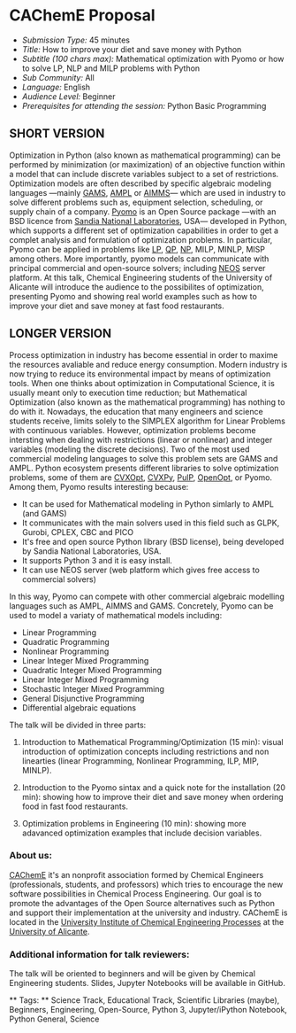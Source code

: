 # CAChemE Proposal

- *Submission Type:* 45 minutes
- *Title:* How to improve your diet and save money with Python
- *Subtitle (100 chars max):* Mathematical optimization with Pyomo or how to solve LP, NLP and MILP problems with Python
- *Sub Community:* All 
- *Language:* English
- *Audience Level:* Beginner
- *Prerequisites for attending the session:* Python Basic Programming


## SHORT VERSION 
Optimization in Python (also known as mathematical programming) can be performed by minimization (or maximization) of an objective function within a model that can include discrete variables subject to a set of restrictions. Optimization models are often described by specific algebraic modeling languages —mainly  [GAMS](http://www.gams.com/), [AMPL](http://ampl.com/) or [AIMMS](http://www.aimms.com/)— which are used in industry to solve different problems such as, equipment selection, scheduling, or supply chain of a company. [Pyomo](http://www.pyomo.org/) is an Open Source package —with an BSD licence from [Sandia National Laboratories](http://www.sandia.gov/), USA— developed in Python, which supports a different set of optimization capabilities in order to get a complet analysis and formulation of optimization problems. In particular, Pyomo can be applied in problems like [LP](https://en.wikipedia.org/wiki/Linear_programming), [QP](https://en.wikipedia.org/wiki/Quadratic_programming), [NP](https://en.wikipedia.org/wiki/Nonlinear_programming), MILP, MINLP, MISP among others. More importantly, pyomo models can communicate with principal commercial and open-source solvers; including [NEOS](http://www.neos-server.org/neos/) server platform. 
At this talk, Chemical Engineering students of the University of Alicante will introduce the audience to the possibilites of optimization, presenting Pyomo and showing real world examples such as how to improve your diet and save money at fast food restaurants.

## LONGER VERSION

Process optimization in industry has become essential in order to maxime the resources avaliable and reduce energy consumption. Modern industry is now trying to reduce its environmental impact by means of optimization tools. 
When one thinks about optimization in Computational Science, it is usually meant only to execution time reduction; but Mathematical Optimization (also known as the mathematical programming) has nothing to do with it. Nowadays, the education that many engineers and science students receive, limits solely to the SIMPLEX algorithm for Linear Problems with continuous variables. However, optimization problems become intersting when dealing with restrictions (linear or nonlinear) and integer variables (modeling the discrete decisions). Two of the most used commercial modeling languages to solve this problem sets are GAMS and AMPL. Python ecosystem presents different libraries to solve optimization problems, some of them are [CVXOpt](http://cvxopt.org/), [CVXPy](http://www.cvxpy.org/en/latest/), [PulP](https://pythonhosted.org/PuLP/), [OpenOpt](http://openopt.org/Welcome), or Pyomo. 
Among them, Pyomo results interesting because:
- It can be used for Mathematical modeling in Python simlarly to AMPL (and GAMS)
- It communicates with the main solvers used in this field such as GLPK, Gurobi, CPLEX, CBC and PICO
- It's free and open source Python library (BSD license), being developed by Sandia National Laboratories, USA.
- It supports Python 3 and it is easy install.
- It can use NEOS server (web platform which gives free access to commercial solvers)

In this way, Pyomo can compete with other commercial algebraic modelling languages such as AMPL, AIMMS and GAMS. Concretely, Pyomo can be used to model a variaty of mathematical models including: 

- Linear Programming
- Quadratic Programming
- Nonlinear Programming
- Linear Integer Mixed Programming
- Quadratic Integer Mixed Programming
- Linear Integer Mixed Programming
- Stochastic Integer Mixed Programming
- General Disjunctive Programming
- Differential algebraic equations 

The talk will be divided in three parts:

1. Introduction to Mathematical Programming/Optimization (15 min): visual introduction of optimization concepts including restrictions and non linearties (linear Programming, Nonlinear Programming, ILP, MIP, MINLP). 

2. Introduction to the Pyomo sintax and a quick note for the installation (20 min): showing how to improve their diet and save money when ordering food in fast food restaurants.
	
3. Optimization problems in Engineering (10 min): showing more adavanced optimization examples that include decision variables.

### About us:

[CAChemE](http://cacheme.org/) it's an nonprofit association formed by Chemical Engineers (professionals, students, and professors) which tries to encourage the new software possibilities in Chemical Process Engineering. Our goal is to promote the advantages of the Open Source alternatives such as Python and support their implementation at the university and industry. CAChemE is located in the [University Institute of Chemical Engineering Processes](http://iipq.ua.es/) at the [University of Alicante](http://www.ua.es/).

### Additional information for talk reviewers:

The talk will be oriented to beginners and will be given by Chemical Engineering students. Slides, Jupyter Notebooks will be available in GitHub.

** Tags: ** Science Track, Educational Track, Scientific Libraries (maybe), Beginners, Engineering, Open-Source, Python 3, Jupyter/iPython Notebook, Python General, Science
